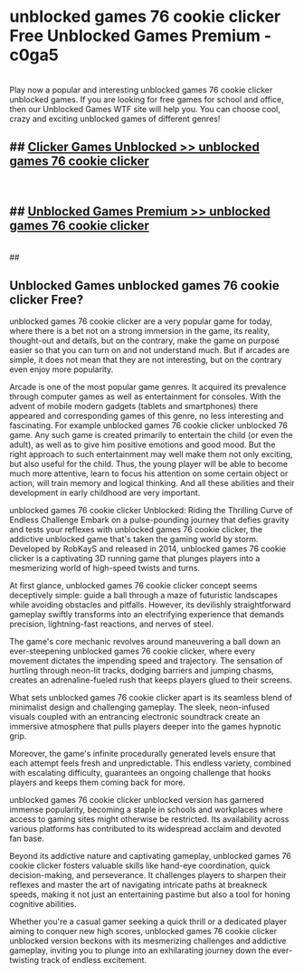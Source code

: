 # unblocked games 76 cookie clicker  Free Unblocked Games Premium - c0ga5 <br>
<br>
Play now a popular and interesting unblocked games 76 cookie clicker unblocked games. If you are looking for free games for school and office, then our Unblocked Games WTF site will help you. You can choose cool, crazy and exciting unblocked games of different genres!


## ##  [Clicker Games Unblocked >> unblocked games 76 cookie clicker](http://freeplayer.one?title=unblocked_games_76_cookie_clicker&ref=UGames)
  <br>

##  ## [Unblocked Games Premium >> unblocked games 76 cookie clicker](http://freeplayer.one?title=unblocked_games_76_cookie_clicker&ref=UGames)
  <br>
  ##



## Unblocked Games unblocked games 76 cookie clicker Free?

unblocked games 76 cookie clicker are a very popular game for today, where there is a bet not on a strong immersion in the game, its reality, thought-out and details, but on the contrary, make the game on purpose easier so that you can turn on and not understand much. But if arcades are simple, it does not mean that they are not interesting, but on the contrary even enjoy more popularity.

Arcade is one of the most popular game genres. It acquired its prevalence through computer games as well as entertainment for consoles. With the advent of mobile modern gadgets (tablets and smartphones) there appeared and corresponding games of this genre, no less interesting and fascinating. For example unblocked games 76 cookie clicker unblocked 76 game. Any such game is created primarily to entertain the child (or even the adult), as well as to give him positive emotions and good mood. But the right approach to such entertainment may well make them not only exciting, but also useful for the child. Thus, the young player will be able to become much more attentive, learn to focus his attention on some certain object or action, will train memory and logical thinking. And all these abilities and their development in early childhood are very important.

unblocked games 76 cookie clicker Unblocked: Riding the Thrilling Curve of Endless Challenge
Embark on a pulse-pounding journey that defies gravity and tests your reflexes with unblocked games 76 cookie clicker, the addictive unblocked game that's taken the gaming world by storm. Developed by RobKayS and released in 2014, unblocked games 76 cookie clicker is a captivating 3D running game that plunges players into a mesmerizing world of high-speed twists and turns.

At first glance, unblocked games 76 cookie clicker concept seems deceptively simple: guide a ball through a maze of futuristic landscapes while avoiding obstacles and pitfalls. However, its devilishly straightforward gameplay swiftly transforms into an electrifying experience that demands precision, lightning-fast reactions, and nerves of steel.

The game's core mechanic revolves around maneuvering a ball down an ever-steepening unblocked games 76 cookie clicker, where every movement dictates the impending speed and trajectory. The sensation of hurtling through neon-lit tracks, dodging barriers and jumping chasms, creates an adrenaline-fueled rush that keeps players glued to their screens.

What sets unblocked games 76 cookie clicker apart is its seamless blend of minimalist design and challenging gameplay. The sleek, neon-infused visuals coupled with an entrancing electronic soundtrack create an immersive atmosphere that pulls players deeper into the games hypnotic grip.

Moreover, the game's infinite procedurally generated levels ensure that each attempt feels fresh and unpredictable. This endless variety, combined with escalating difficulty, guarantees an ongoing challenge that hooks players and keeps them coming back for more.

unblocked games 76 cookie clicker unblocked version has garnered immense popularity, becoming a staple in schools and workplaces where access to gaming sites might otherwise be restricted. Its availability across various platforms has contributed to its widespread acclaim and devoted fan base.

Beyond its addictive nature and captivating gameplay, unblocked games 76 cookie clicker fosters valuable skills like hand-eye coordination, quick decision-making, and perseverance. It challenges players to sharpen their reflexes and master the art of navigating intricate paths at breakneck speeds, making it not just an entertaining pastime but also a tool for honing cognitive abilities.

Whether you're a casual gamer seeking a quick thrill or a dedicated player aiming to conquer new high scores, unblocked games 76 cookie clicker unblocked version beckons with its mesmerizing challenges and addictive gameplay, inviting you to plunge into an exhilarating journey down the ever-twisting track of endless excitement.